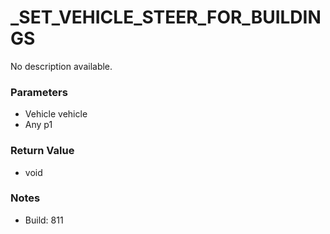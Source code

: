 # _SET_VEHICLE_STEER_FOR_BUILDINGS

No description available.

### Parameters
* Vehicle vehicle
* Any p1

### Return Value
* void

### Notes
* Build: 811

